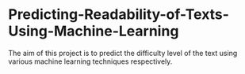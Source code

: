 # Predicting-Readability-of-Texts-Using-Machine-Learning
The aim of this project is to predict the difficulty level of the text using various machine learning techniques respectively.
